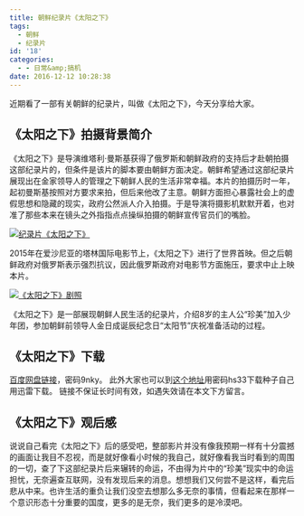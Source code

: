 ```yaml
---
title: 朝鲜纪录片《太阳之下》
tags:
  - 朝鲜
  - 纪录片
id: '18'
categories:
  - - 日常&amp;搞机
date: 2016-12-12 10:28:38
---
```


近期看了一部有关朝鲜的纪录片，叫做《太阳之下》，今天分享给大家。

## 《太阳之下》拍摄背景简介

《太阳之下》是导演维塔利·曼斯基获得了俄罗斯和朝鲜政府的支持后才赴朝拍摄这部纪录片的，但条件是该片的脚本要由朝鲜方面决定。朝鲜希望通过这部纪录片展现出在金家领导人的管理之下朝鲜人民的生活非常幸福。本片的拍摄历时一年，起初曼斯基按照对方要求来拍，但后来他改了主意。朝鲜方面担心暴露社会上的虚假思想和隐藏的现实，政府公然派人介入拍摄。于是导演将摄影机默默开着，也对准了那些本来在镜头之外指指点点操纵拍摄的朝鲜宣传官员们的嘴脸。

[![纪录片《太阳之下》](https://www.jubuzz.com/usr/uploads/2016/12/3563945285.jpg "纪录片《太阳之下》")](https://www.jubuzz.com/usr/uploads/2016/12/3563945285.jpg)

2015年在爱沙尼亚的塔林国际电影节上，《太阳之下》进行了世界首映。但之后朝鲜政府对俄罗斯表示强烈抗议，因此俄罗斯政府对电影节方面施压，要求中止上映本片。

[![《太阳之下》剧照](https://www.jubuzz.com/usr/uploads/2016/12/3209084211.jpg "《太阳之下》剧照")](https://www.jubuzz.com/usr/uploads/2016/12/3209084211.jpg)

《太阳之下》是一部展现朝鲜人民生活的纪录片，介绍8岁的主人公“珍美”加入少年团，参加朝鲜前领导人金日成诞辰纪念日“太阳节”庆祝准备活动的过程。

## 《太阳之下》下载

[百度网盘链接](http://pan.baidu.com/s/1o7MPnqM)，密码9nky。 此外大家也可以到[这个地址](http://pan.baidu.com/s/1dFoRSSL)用密码hs33下载种子自己用迅雷下载。 链接不保证长时间有效，如遇失效请在本文下方留言。

## 《太阳之下》观后感

说说自己看完《太阳之下》后的感受吧，整部影片并没有像我预期一样有十分震撼的画面让我目不忍视，而是就好像看小时候的我自己，就好像看我当时看到的周围的一切，查了下这部纪录片后来辗转的命运，不由得为片中的“珍美”现实中的命运担忧，无奈遍查互联网，没有发现后来的消息。想想我们又何尝不是这样，看完后悲从中来。也许生活的重负让我们没空去想那么多无奈的事情，但看起来在那样一个意识形态十分重要的国度，更多的是无奈，我们更多的是冷漠吧。